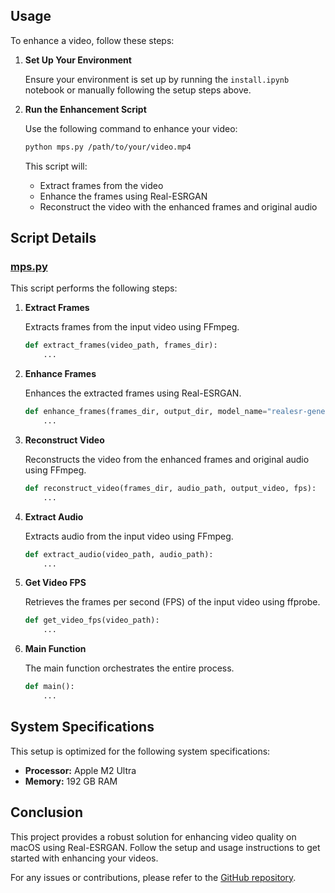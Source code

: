 ## Usage

To enhance a video, follow these steps:

1. **Set Up Your Environment**

    Ensure your environment is set up by running the `install.ipynb` notebook or manually following the setup steps above.

2. **Run the Enhancement Script**

    Use the following command to enhance your video:

    ```sh
    python mps.py /path/to/your/video.mp4
    ```

    This script will:
    - Extract frames from the video
    - Enhance the frames using Real-ESRGAN
    - Reconstruct the video with the enhanced frames and original audio

## Script Details

### [mps.py](http://_vscodecontentref_/1)

This script performs the following steps:

1. **Extract Frames**

    Extracts frames from the input video using FFmpeg.

    ```python
    def extract_frames(video_path, frames_dir):
        ...
    ```

2. **Enhance Frames**

    Enhances the extracted frames using Real-ESRGAN.

    ```python
    def enhance_frames(frames_dir, output_dir, model_name="realesr-general-x4v3", outscale=2, face_enhance=True):
        ...
    ```

3. **Reconstruct Video**

    Reconstructs the video from the enhanced frames and original audio using FFmpeg.

    ```python
    def reconstruct_video(frames_dir, audio_path, output_video, fps):
        ...
    ```

4. **Extract Audio**

    Extracts audio from the input video using FFmpeg.

    ```python
    def extract_audio(video_path, audio_path):
        ...
    ```

5. **Get Video FPS**

    Retrieves the frames per second (FPS) of the input video using ffprobe.

    ```python
    def get_video_fps(video_path):
        ...
    ```

6. **Main Function**

    The main function orchestrates the entire process.

    ```python
    def main():
        ...
    ```

## System Specifications

This setup is optimized for the following system specifications:
- **Processor:** Apple M2 Ultra
- **Memory:** 192 GB RAM

## Conclusion

This project provides a robust solution for enhancing video quality on macOS using Real-ESRGAN. Follow the setup and usage instructions to get started with enhancing your videos.

For any issues or contributions, please refer to the [GitHub repository](https://github.com/xinntao/Real-ESRGAN).